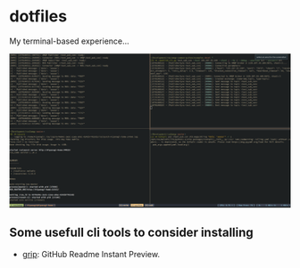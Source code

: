 # dotfiles

My terminal-based experience...

![terminal_ide_image](images/terminal_ide.png)

## Some usefull cli tools to consider installing

- [grip](https://github.com/joeyespo/grip): GitHub Readme Instant Preview.
